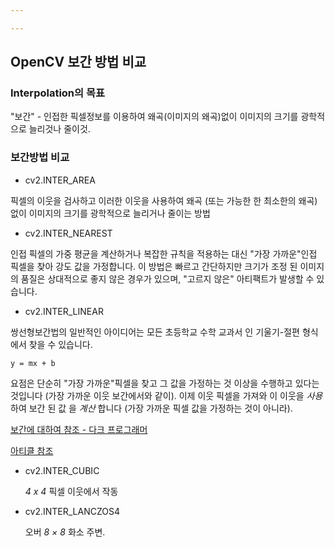 ```yaml
---

---
```


## **OpenCV 보간 방법 비교**

### Interpolation의 목표

"보간" - 인접한 픽셀정보를 이용하여 왜곡(이미지의 왜곡)없이 이미지의 크기를 광학적으로 늘리것나 줄이것.



### 보간방법 비교

* cv2.INTER_AREA

픽셀의 이웃을 검사하고 이러한 이웃을 사용하여 왜곡 (또는 가능한 한 최소한의 왜곡)없이 이미지의 크기를 광학적으로 늘리거나 줄이는 방법

* cv2.INTER_NEAREST

 인접 픽셀의 가중 평균을 계산하거나 복잡한 규칙을 적용하는 대신 "가장 가까운"인접 픽셀을 찾아 강도 값을 가정합니다. 이 방법은 빠르고 간단하지만 크기가 조정 된 이미지의 품질은 상대적으로 좋지 않은 경우가 있으며,  "고르지 않은" 아티팩트가 발생할 수 있습니다.

* cv2.INTER_LINEAR

쌍선형보간법의  일반적인 아이디어는 모든 초등학교 수학 교과서 인 기울기-절편 형식에서 찾을 수 있습니다.

`y = mx + b`

요점은 단순히 "가장 가까운"픽셀을 찾고 그 값을 가정하는 것 이상을 수행하고 있다는 것입니다 (가장 가까운 이웃 보간에서와 같이). 이제 이웃 픽셀을 가져와 이 이웃을 *사용* 하여 보간 된 값 을 *계산* 합니다 (가장 가까운 픽셀 값을 가정하는 것이 아니라).

[보간에 대하여 참조 - 다크 프로그래머]([https://darkpgmr.tistory.com/117)

[아티클 참조](https://medium.com/@wenrudong/what-is-opencvs-inter-area-actually-doing-282a626a09b3) 

* cv2.INTER_CUBIC

   *4 x 4* 픽셀 이웃에서 작동

* cv2.INTER_LANCZOS4 

  오버 *8 × 8* 화소 주변. 